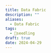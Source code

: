 ```yaml
---
title: Data Fabric
description: ""
aliases:
  - Data Fabric
tags:
  - 🌱seedling
draft: true
date: 2024-04-29
---
```

